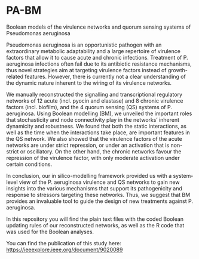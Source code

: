 # PA-BM
Boolean models of the virulence networks and quorum sensing systems of Pseudomonas aeruginosa

Pseudomonas aeruginosa is an opportunistic pathogen with an extraordinary metabolic adaptability and a large repertoire of virulence factors that allow it to cause acute and chronic infections. Treatment of P. aeruginosa infections often fail due to its antibiotic resistance mechanisms, thus novel strategies aim at targeting virulence factors instead of growth-related features. However, there is currently not a clear understanding of the dynamic nature inherent to the wiring of its virulence networks. 

We manually reconstructed the signalling and transcriptional regulatory networks of 12 acute (incl. pyocin and elastase) and 8 chronic virulence factors (incl. biofilm), and the 4 quorum sensing (QS) systems of P. aeruginosa. Using Boolean modelling (BM), we unveiled the important roles that stochasticity and node connectivity play in the networks’ inherent dynamicity and robustness. We found that both the static interactions, as well as the time when the interactions take place, are important features in the QS network. We also showed that the virulence factors of the acute networks are under strict repression, or under an activation that is non-strict or oscillatory. On the other hand, the chronic networks favour the repression of the virulence factor, with only moderate activation under certain conditions. 

In conclusion, our in silico-modelling framework provided us with a system-level view of the P. aeruginosa virulence and QS networks to gain new insights into the various mechanisms that support its pathogenicity and response to stressors targeting these networks. Thus, we suggest that BM provides an invaluable tool to guide the design of new treatments against P. aeruginosa.


In this repository you will find the plain text files with the coded Boolean updating rules of our reconstructed networks, as well as the R code that was used for the Boolean analyses.

You can find the publication of this study here: https://ieeexplore.ieee.org/document/9020089
